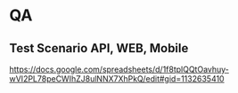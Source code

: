 # QA

## Test Scenario API, WEB, Mobile

https://docs.google.com/spreadsheets/d/1f8tplQQtOavhuy-wVI2PL78peCWIhZJ8ulNNX7XhPkQ/edit#gid=1132635410
